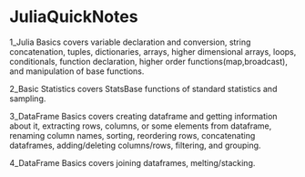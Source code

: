 # JuliaQuickNotes
1_Julia Basics covers variable declaration and conversion, string concatenation, tuples, dictionaries, arrays, higher dimensional arrays, loops, conditionals, function declaration, higher order functions(map,broadcast), and manipulation of base functions. 

2_Basic Statistics covers StatsBase functions of standard statistics and sampling.

3_DataFrame Basics covers creating dataframe and getting information about it, extracting rows, columns, or some elements from dataframe, renaming column names, sorting, reordering rows, concatenating dataframes, adding/deleting columns/rows, filtering, and grouping.

4_DataFrame Basics covers joining dataframes, melting/stacking. 
